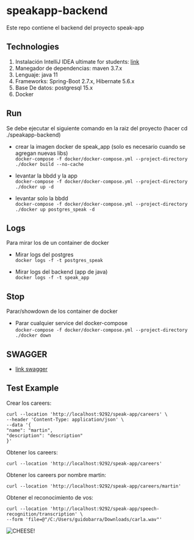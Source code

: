 # speakapp-backend
Este repo contiene el backend del proyecto speak-app

## Technologies
1) Instalación IntelliJ IDEA ultimate for students: [link](https://www.youtube.com/watch?v=cnEJxLxOcds)
2) Manegador de dependencias: maven 3.7.x
3) Lenguaje: java 11
4) Frameworks: Spring-Boot 2.7.x, Hibernate 5.6.x
5) Base De datos: postgresql 15.x
6) Docker

## Run
Se debe ejecutar el siguiente comando en la raiz del proyecto (hacer cd ./speakapp-backend)

* crear la imagen docker de speak_app (solo es necesario cuando se agregan nuevas libs) \
```docker-compose -f docker/docker-compose.yml --project-directory ./docker build --no-cache```

* levantar la bbdd y la app \
```docker-compose -f docker/docker-compose.yml --project-directory ./docker up -d```

* levantar solo la bbdd \
```docker-compose -f docker/docker-compose.yml --project-directory ./docker up postgres_speak -d```

## Logs
Para mirar los de un container de docker

*  Mirar logs del postgres\
  ```docker logs -f -t postgres_speak```

* Mirar logs del backend (app de java)\
  ```docker logs -f -t speak_app```


## Stop
Parar/showdown de los container de docker

* Parar cualquier service del docker-compose\
```docker-compose -f docker/docker-compose.yml --project-directory ./docker down```

## SWAGGER

* [link swagger](http://localhost:9292/speak-app/swagger-ui/index.html)


## Test Example

Crear los careers:
```
curl --location 'http://localhost:9292/speak-app/careers' \
--header 'Content-Type: application/json' \
--data '{
"name": "martin",
"description": "description"
}'
```
Obtener los careers:
```
curl --location 'http://localhost:9292/speak-app/careers'
```
Obtener los careers por nombre martin:
```
curl --location 'http://localhost:9292/speak-app/careers/martin'
```
Obtener el reconocimiento de vos:
```
curl --location 'http://localhost:9292/speak-app/speech-recognition/transcription' \
--form 'file=@"/C:/Users/guidobarra/Downloads/carla.wav"'
```

![CHEESE!](./doc/images/postman-request-speech-recognition.png)